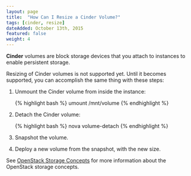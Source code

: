 ```yaml
---
layout: page
title:  "How Can I Resize a Cinder Volume?"
tags: [cinder, resize]
dateAdded: October 13th, 2015
featured: false
weight: 4
---
```



**Cinder** volumes are block storage devices that you attach to instances to enable persistent storage. 

Resizing of Cinder volumes is not supported yet. Until it becomes supported, you can accomplish the same thing with these steps:

1. Unmount the Cinder volume from inside the instance:

	{% highlight bash %}
	umount /mnt/volume
	{% endhighlight %}

2. Detach the Cinder volume:

	{% highlight bash %}
	nova volume-detach <instanceid> <volumeid>
	{% endhighlight %}

3. Snapshot the volume.

4. Deploy a new volume from the snapshot, with the new size.

See [OpenStack Storage Concepts](http://ibm-blue-box-help.github.io/help-documentation/openstack/openstack-storage-concepts) for more information about the OpenStack storage concepts.
